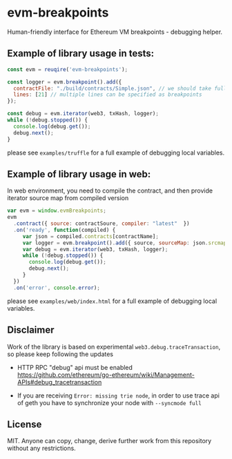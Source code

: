 # evm-breakpoints
Human-friendly interface for Ethereum VM breakpoints - debugging helper.

## Example of library usage in tests:

```javascript
const evm = reuqire('evm-breakpoints');

const logger = evm.breakpoint().add({
  contractFile: "./build/contracts/Simple.json", // we should take full compilation info from the given file
  lines: [21] // multiple lines can be specified as breakpoints
});

const debug = evm.iterator(web3, txHash, logger);
while (!debug.stopped()) {
  console.log(debug.get());
  debug.next();
}
```
please see `examples/truffle` for a full example of debugging local variables.


## Example of library usage in web:

In web environment, you need to compile the contract, and then provide iterator source map from compiled version

```javascript
var evm = window.evmBreakpoints;
evm
  .contract({ source: contractSoure, compiler: "latest"  })
  .on('ready', function(compiled) {
     var json = compiled.contracts[contractName];
     var logger = evm.breakpoint().add({ source, sourceMap: json.srcmapRuntime, lines: [21] });
     var debug = evm.iterator(web3, txHash, logger);
     while (!debug.stopped()) {
       console.log(debug.get());
       debug.next();
     }
  })
  .on('error', console.error);
```
please see `examples/web/index.html` for a full example of debugging local variables.

## Disclaimer

Work of the library is based on experimental `web3.debug.traceTransaction`, so please keep following the updates

- HTTP RPC "debug" api must be enabled
https://github.com/ethereum/go-ethereum/wiki/Management-APIs#debug_tracetransaction

- If you are receiving `Error: missing trie node`,
in order to use trace api of geth you have to synchronize your node with `--syncmode full`

## License
MIT. Anyone can copy, change, derive further work from this repository without any restrictions.